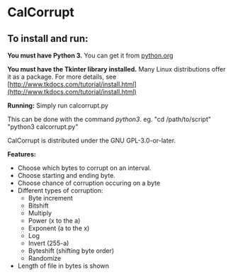 # CalCorrupt

## To install and run:
**You must have Python 3.**
You can get it from [python.org](https://www.python.org/)

**You must have the Tkinter library installed.**
Many Linux distributions offer it as a package. For more details, see [http://www.tkdocs.com/tutorial/install.html](http://www.tkdocs.com/tutorial/install.html)

**Running:**
Simply run calcorrupt.py

This can be done with the command *python3*.
eg. 
"cd /path/to/script"
"python3 calcorrupt.py"

CalCorrupt is distributed under the GNU GPL-3.0-or-later.

**Features:**
* Choose which bytes to corrupt on an interval.
* Choose starting and ending byte.
* Choose chance of corruption occuring on a byte
* Different types of corruption:
  * Byte increment
  * Bitshift
  * Multiply
  * Power (x to the a)
  * Exponent (a to the x)
  * Log
  * Invert (255-a)
  * Byteshift (shifting byte order)
  * Randomize
* Length of file in bytes is shown